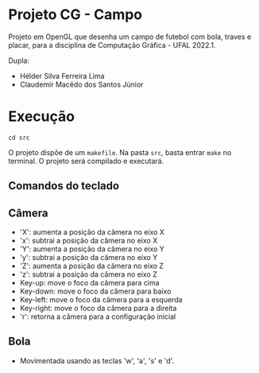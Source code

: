 # Projeto CG - Campo
Projeto em OpenGL que desenha um campo de futebol com bola, traves e placar, para a disciplina de Computação Gráfica - UFAL 2022.1.

Dupla:
- Hélder Silva Ferreira Lima
- Claudemir Macêdo dos Santos Júnior

# Execução
    cd src

O projeto dispõe de um `makefile`. Na pasta `src`, basta entrar `make` no terminal. O projeto será compilado e executará.

## Comandos do teclado

## Câmera
- 'X': aumenta a posição da câmera no eixo X
- 'x': subtrai a posição da câmera no eixo X
- 'Y': aumenta a posição da câmera no eixo Y
- 'y': subtrai a posição da câmera no eixo Y
- 'Z': aumenta a posição da câmera no eixo Z
- 'z': subtrai a posição da câmera no eixo Z
- Key-up: move o foco da câmera para cima
- Key-down: move o foco da câmera para baixo
- Key-left: move o foco da câmera para a esquerda
- Key-right: move o foco da câmera para a direita
- 'r': retorna a câmera para a configuração inicial

## Bola
- Movimentada usando as teclas 'w', 'a', 's' e 'd'. 